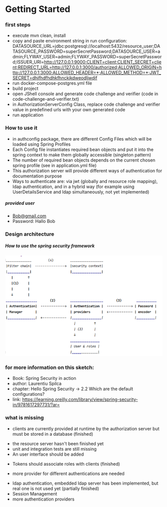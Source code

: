 # Getting Started

### first steps

* execute mvn clean, install
* copy and paste environment string in run configuration:
  DATASOURCE_URL=jdbc:postgresql://localhost:5432/resource_user;DATASOURCE_PASSWORD=superSecretPassword;DATASOURCE_USER=admin;FLYWAY_USER=admin;FLYWAY_PASSWORD=superSecretPassword;ISSUER_URI=http://127.0.0.1:9000;CLIENT=client;CLIENT_SECRET=client;REDIRECT_URL=http://127.0.0.1:3000/authorized;ALLOWED_ORIGIN=http://127.0.0.1:3000;ALLOWED_HEADER=*;ALLOWED_METHOD=*;JWT_SECRET=dhjfhdfhdhkfhnckjkdweodljwdjf
* run docker-compose-postgres.yml file
* build project
* open JShell console and generate code challenge and verifier (code in code-challenge-and-verifier.txt)
* in AuthorizationServerConfig Class, replace code challenge and verifier value in predefined urls with your own generated code
* run application

### How to use it
* in authconfig package, there are different Config Files which will be loaded using Spring Profiles
* Each Config file instantiates required bean objects and put it into the spring context to make them globally accessible (singleton pattern) 
* The number of required bean objects depends on the current chosen spring profile (see in application.yml file)
* This authorization server will provide different ways of authentication for documentation purpose
* Ways to authenticate are: via jwt (globally and resource role mapping), ldap authentication, 
and in a hybrid way (for example using UserDetailsService and ldap simultaneously, not yet implemented)

##### provided user 
* Bob@gmail.com
* Password: Hallo Bob

### Design architecture 
##### How to use the spring security framework


![img.png](img.png)


### for more information on this sketch:
* Book: Spring Security in action
* author: Laurentiu Spilca 
* chapter: Hello Spring Security -> 2.2 Which are the default configurations?
* link: https://learning.oreilly.com/library/view/spring-security-in/9781617297731/?ar=

### what is missing 

+ clients are currently provided at runtime by the authorization server but  
 must be stored in a database (finished)
* the resource server hasn't been finished yet
* unit and integration tests are still missing
* An user interface should be added
+ Tokens should associate roles with clients (finished)
* more provider for different authentications are needed
+ ldap authentication, embedded ldap server has been implemented, but real one is not used yet (partially finished)
+ Session Management 
+ more authentication providers

### 



                                    

